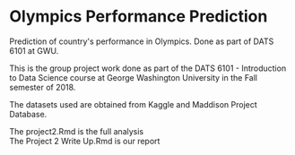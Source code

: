 # Olympics Performance Prediction
Prediction of country's performance in Olympics. Done as part of DATS 6101 at GWU.

This is the group project work done as part of the DATS 6101 - Introduction to Data Science 
course at George Washington University in the Fall semester of 2018.

The datasets used are obtained from Kaggle and Maddison Project Database.  

The project2.Rmd is the full analysis  
The Project 2 Write Up.Rmd is our report
